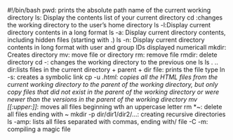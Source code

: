#!/bin/bash
pwd: prints the absolute path name of the current working directory
ls: Display the contents list of your current directory
cd :changes the working directory to the user’s home directory
ls -l:Display current directory contents in a long format
ls -a: Display current directory contents, including hidden files (starting with .)
ls -n: Display current directory contents in long format with user and group IDs displayed numericall
mkdir: Creates directory
mv: move file or directory
rm: remove file
rmdir: delete directory
cd -: changes the working directory to the previous one
ls ls . .. dir:lists files in the current directory + parent + dir
file: prints the file type
ln -s: creates a symbolic link
cp -u *.html: copies all the HTML files from the current working directory to the parent of the working directory, but only copy files that did not exist in the parent of the working directory or were newer than the versions in the parent of the working directory
mv [[:upper:]]*: moves all files beginning wth an uppercase letter
rm *~: delete all files ending with ~
mkdir -p dir/dir1/dir2/...: creating recursive directories
ls -amp: lists all files separated with commas, ending with/
file -C -m: compiling a magic file
